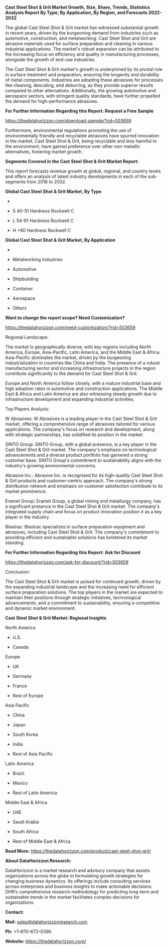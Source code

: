 **Cast Steel Shot & Grit Market Growth, Size, Share, Trends, Statistics
Analysis Report By Type, By Application, By Region, and Forecasts
2022-2032**

The global Cast Steel Shot & Grit market has witnessed substantial
growth in recent years, driven by the burgeoning demand from industries
such as automotive, construction, and metalworking. Cast Steel Shot and
Grit are abrasive materials used for surface preparation and cleaning in
various industrial applications. The market's robust expansion can be
attributed to the increasing focus on efficiency and quality in
manufacturing processes, alongside the growth of end-use industries.

The Cast Steel Shot & Grit market's growth is underpinned by its pivotal
role in surface treatment and preparation, ensuring the longevity and
durability of metal components. Industries are adopting these abrasives
for processes like cleaning, descaling, and deburring, as they provide
superior results compared to other alternatives. Additionally, the
growing automotive and aerospace sectors, with stringent quality
standards, have further propelled the demand for high-performance
abrasives.

**For Further Information Regarding this Report: Request a Free Sample**

<https://thedatahorizzon.com/download-sample/?rid=503659>

Furthermore, environmental regulations promoting the use of
environmentally friendly and recyclable abrasives have spurred
innovation in the market. Cast Steel Shot & Grit, being recyclable and
less harmful to the environment, have gained preference over other
non-metallic alternatives, fostering market growth.

**Segments Covered in the Cast Steel Shot & Grit Market Report:**

This report forecasts revenue growth at global, regional, and country
levels and offers an analysis of latest industry developments in each of
the sub-segments from 2018 to 2032.

**Global Cast Steel Shot & Grit Market, By Type**

-   

-   S 40-51 Hardness Rockwell C

-   L 54-61 Hardness Rockwell C

-   H +60 Hardness Rockwell C

**Global Cast Steel Shot & Grit Market, By Application**

-   

-   Metalworking Industries

-   Automotive

-   Shipbuilding

-   Container

-   Aerospace

-   Others

**Want to change the report scope? Need Customization?**

<https://thedatahorizzon.com/need-customization/?rid=503659>

Regional Landscape:

The market is geographically diverse, with key regions including North
America, Europe, Asia-Pacific, Latin America, and the Middle East &
Africa. Asia-Pacific dominates the market, driven by the burgeoning
industrialization in countries like China and India. The presence of a
robust manufacturing sector and increasing infrastructure projects in
the region contribute significantly to the demand for Cast Steel Shot &
Grit.

Europe and North America follow closely, with a mature industrial base
and high adoption rates in automotive and construction applications. The
Middle East & Africa and Latin America are also witnessing steady growth
due to infrastructure development and expanding industrial activities.

Top Players Analysis:

W Abrasives: W Abrasives is a leading player in the Cast Steel Shot &
Grit market, offering a comprehensive range of abrasives tailored for
various applications. The company's focus on research and development,
along with strategic partnerships, has solidified its position in the
market.

SINTO Group: SINTO Group, with a global presence, is a key player in the
Cast Steel Shot & Grit market. The company's emphasis on technological
advancements and a diverse product portfolio has garnered a strong
customer base. SINTO Group's commitment to sustainability aligns with
the industry's growing environmental concerns.

Abrasive Inc.: Abrasive Inc. is recognized for its high-quality Cast
Steel Shot & Grit products and customer-centric approach. The company's
strong distribution network and emphasis on customer satisfaction
contribute to its market prominence.

Eramet Group: Eramet Group, a global mining and metallurgy company, has
a significant presence in the Cast Steel Shot & Grit market. The
company's integrated supply chain and focus on product innovation
position it as a key player in the industry.

Blastrac: Blastrac specializes in surface preparation equipment and
abrasives, including Cast Steel Shot & Grit. The company's commitment to
providing efficient and sustainable solutions has bolstered its market
standing.

**For Further Information Regarding this Report: Ask for Discount**

<https://thedatahorizzon.com/ask-for-discount/?rid=503659>

Conclusion:

The Cast Steel Shot & Grit market is poised for continued growth, driven
by the expanding industrial landscape and the increasing need for
efficient surface preparation solutions. The top players in the market
are expected to maintain their positions through strategic initiatives,
technological advancements, and a commitment to sustainability, ensuring
a competitive and dynamic market environment.

**Cast Steel Shot & Grit Market: Regional Insights**

North America

-   U.S.

-   Canada

Europe

-   UK

-   Germany

-   France

-   Rest of Europe

Asia Pacific

-   China

-   Japan

-   South Korea

-   India

-   Rest of Asia Pacific

Latin America

-   Brazil

-   Mexico

-   Rest of Latin America

Middle East & Africa

-   UAE

-   Saudi Arabia

-   South Africa

-   Rest of Middle East & Africa

**Read More:**
<https://thedatahorizzon.com/product/cast-steel-shot-grit/>

**About DataHorizzon Research:**

DataHorizzon is a market research and advisory company that assists
organizations across the globe in formulating growth strategies for
changing business dynamics. Its offerings include consulting services
across enterprises and business insights to make actionable decisions.
DHR’s comprehensive research methodology for predicting long-term and
sustainable trends in the market facilitates complex decisions for
organizations.

**Contact:**

**Mail:** <sales@datahorizzonresearch.com>

**Ph:** +1–970–672–0390

**Website:** <https://thedatahorizzon.com/>
